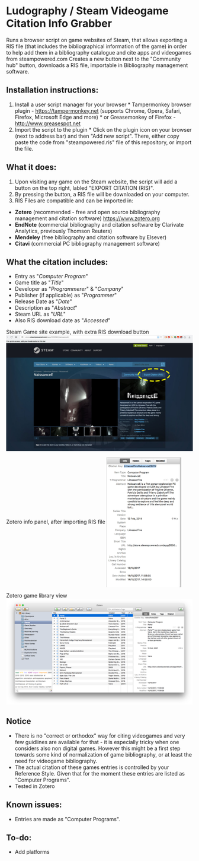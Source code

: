 # Ludography / Steam Videogame Citation Info Grabber
Runs a browser script on game websites of Steam, that allows exporting a RIS file (that includes the bibliographical information of the game) in order to help add them in a bibliography catalogue and cite apps and videogames from steampowered.com
Creates a new button next to the "Community hub" button, downloads a RIS file, importable in Bibliography management software.

## Installation instructions: 
  1. Install a user script manager for your browser 
    * Tampermonkey browser plugin - https://tampermonkey.net (supports Chrome, Opera, Safari, Firefox, Microsoft Edge and more) 
    * or Greasemonkey of Firefox - http://www.greasespot.net
  2. Import the script to the plugin
    * Click on the plugin icon on your browser (next to address bar) and then "Add new script". There, either copy paste the code from "steampowered.ris" file of this repository, or import the file.
    
## What it does: 
1. Upon visiting any game on the Steam website, the script will add a button on the top right, labled "EXPORT CITATION (RIS)". 
2. By pressing the button, a RIS file will be downloaded on your computer. 
3. RIS Files are compatible and can be imported in:
  * **Zotero** (recommended - free and open source bibliography management and citation software) https://www.zotero.org
  * **EndNote** (commercial bibliography and citation software by Clarivate Analytics, previously Thomson Reuters) 
  * **Mendeley** (free bibliography and citation software by Elsever) 
  * **Citavi** (commercial PC bibliography management software) 

## What the citation includes: 
  * Entry as "_Computer Program_"
  * Game title as "_Title_" 
  * Developer as "_Programmerer_" & "_Company_" 
  * Publisher (if applicable) as "_Programmer_" 
  * Release Date as "_Date_" 
  * Description as "_Abstract_"
  * Steam URL as "_URL_"
  * Also RIS download date as "_Accessed_" 
  
  Steam Game site example, with extra RIS download button
  <img src ="https://github.com/cmiltiadis/steampowered.ris/blob/master/naissance_steam_s.jpg"> 
 
 Zotero info panel, after importing RIS file
  <img src ="https://github.com/cmiltiadis/steampowered.ris/blob/master/naissance_zotero.jpg" align="center" height="350">
  
 Zotero game library view
 <img src="https://github.com/cmiltiadis/steampowered.ris/blob/master/Zotero%20game%20library.png"> 
  
## Notice 
* There is no "correct or orthodox" way for citing videogames and very few guidlines are available for that - it is especially tricky when one considers also non digital games. However this might be a first step towards some kind of normalization of game bibliography, or at least the need for videogame bibliography. 
* The actual citation of these games entries is controlled by your Reference Style. Given that for the moment these entries are listed as "Computer Programs".
* Tested in Zotero

## Known issues:
  * Entries are made as "Computer Programs". 
## To-do:
  * Add platforms
